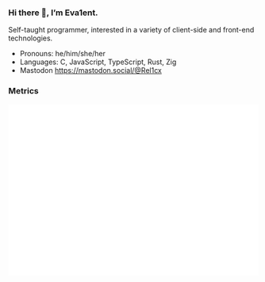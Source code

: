 ### Hi there 👋, I’m Eva1ent.

Self-taught programmer, interested in a variety of client-side and front-end technologies.

- Pronouns: he/him/she/her
- Languages: C, JavaScript, TypeScript, Rust, Zig
- Mastodon https://mastodon.social/@Rel1cx

### Metrics

![isocalendar](./metrics.plugin.isocalendar.fullyear.svg)
